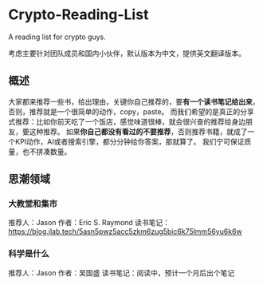 # Crypto-Reading-List
A reading list for crypto guys.

考虑主要针对团队成员和国内小伙伴，默认版本为中文，提供英文翻译版本。

## 概述
大家都来推荐一些书，给出理由，关键你自己推荐的，要**有一个读书笔记给出来**，否则，推荐就是一个很简单的动作，copy，paste。
而我们希望的是真正的分享式推荐：比如你前天吃了一个饭店，感觉味道很棒，就会很兴奋的推荐给身边朋友，要这种推荐。
如果**你自己都没有看过的不要推荐**，否则推荐书籍，就成了一个KPI动作，AI或者搜索引擎，都分分钟给你答案，那就算了。
我们宁可保证质量，也不拼凑数量。

## 思潮领域

### 大教堂和集市
推荐人：Jason
作者：Eric S. Raymond
读书笔记：https://blog.jlab.tech/5asn5pwz5acc5zkm6zug5bic6k75lmm56yu6k6w

### 科学是什么
推荐人：Jason
作者：吴国盛
读书笔记：阅读中，预计一个月后出个笔记
